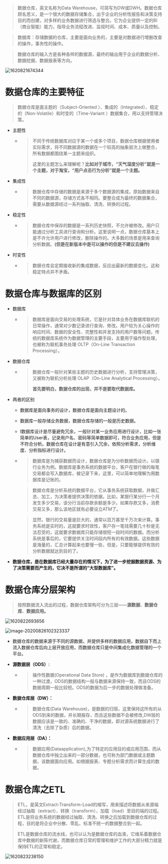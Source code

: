 > 数据仓库，英文名称为Data Warehouse，可简写为DW或DWH。数据仓库顾名思义，是一个很大的数据存储集合，出于企业的分析性报告和决策支持目的而创建，对多样的业务数据进行筛选与整合。它为企业提供一定的BI（商业智能）能力，指导业务流程改进、监视时间、成本、质量以及控制。

> 数据库：存储数据的仓库，主要是面向业务的，主要是对数据进行增删改查的操作，事务性的操作。

> 数据仓库的输入方是各种各样的数据源，最终的输出用于企业的数据分析、数据挖掘、数据报表等方向。

![1620821674344](./assets\1620821674344.png)

# 数据仓库的主要特征

> 数据仓库是面主题的（Subject-Oriented ）、集成的（Integrated）、稳定的（Non-Volatile）和时变的（Time-Variant ）数据集合，用以支持管理决策。

- 主题性

  - > 不同于传统数据库对应于某一个或多个项目，数据仓库根据使用者实际需求，将不同数据源的数据在一个较高的抽象层次上做整合，所有数据都围绕某一主题来组织。
    >
    > 这里的主题怎么来理解呢？**比如对于城市，“天气湿度分析”就是一个主题，对于淘宝，“用户点击行为分析”就是一个主题。**

- 集成性

  - > 数据仓库中存储的数据是来源于多个数据源的集成，原始数据来自不同的数据源，存储方式各不相同。要整合成为最终的数据集合，需要从数据源经过一系列抽取、清洗、转换的过程。

- 稳定性

  - > 数据仓库中保存的数据是一系列历史快照，不允许被修改。用户只能通过分析工具进行查询和分析。这里说明一点，数据仓库基本上是不许允许用户进行修改，删除操作的。大多数的场景是用来查询分析数据。**(但是在新版本中是可以操作的但是不建议去操作)**

- 时变性

  - > 数据仓库会定期接收新的集成数据，反应出最新的数据变化。这和稳定特点并不矛盾。



# 数据仓库与数据库的区别

- 数据库

  - > 数据库是面向交易的处理系统，它是针对具体业务在数据库联机的日常操作，通常对少数记录进行查询、修改。用户较为关心操作的响应时间、数据的安全性、完整性和并发支持的用户数等问题。传统的数据库系统作为数据管理的主要手段，主要用于操作型处理，也被称为联机事务处理 OLTP（On-Line Transaction Processing）。

- 数据仓库

  - > 数据仓库一般针对某些主题的历史数据进行分析，支持管理决策，又被称为联机分析处理 OLAP（On-Line Analytical Processing）。
    >
    > **首先要明白，数据仓库的出现，并不是要取代数据库。**

- 两者的区别

  - 数据库是面向事务的设计，数据仓库是面向主题设计的。

  - 数据库一般存储业务数据，数据仓库存储的一般是历史数据。

  - l数据库设计是尽量避免冗余，一般针对某一业务应用进行设计，比如一张简单的User表，记录用户名、密码等简单数据即可，符合业务应用，但是不符合分析。数据仓库在设计是有意引入冗余，依照分析需求，分析维度、分析指标进行设计。

  - > 数据库是为捕获数据而设计，数据仓库是为分析数据而设计。以银行业务为例。数据库是事务系统的数据平台，客户在银行做的每笔交易都会写入数据库，被记录下来，这里，可以简单地理解为用数据库是记账的。

    > 数据仓库是分析系统的数据平台，它从事务系统获取数据，并做汇总、加工，为决策者提供决策的依据。比如，某银行某分行一个月发生多少交易，该分行当前存款余额是多少。如果存款又多，消费交易又多，那么该地区就有必要设立ATM了。 

    > 显然，银行的交易量是巨大的，通常以百万甚至千万次来计算。事务系统是实时的，这就要求时效性，客户存一笔钱需要几十秒是无法忍受的，这就要求数据库只能存储很短一段时间的数据。而分析系统是事后的，它要提供关注时间段内所有的有效数据。这些数据是海量的，汇总计算起来也要慢一些，但是，只要能够提供有效的分析数据就达到目的了。 

- **数据仓库，是在数据库已经大量存在的情况下，为了进一步挖掘数据资源、为了决策需要而产生的，它决不是所谓的“大型数据库”。**

# 数据仓库分层架构

> 按照数据流入流出的过程，数据仓库架构可分为三层——**源数据**、**数据仓库**、**数据应用。**

![1620822693656](./assets\1620822693656.png)

![image-20200826102323337](./assets\image-20200826102323337.png)

- 数据仓库的数据来源于不同的源数据，并提供多样的数据应用，数据自下而上流入数据仓库后向上层开放应用，而数据仓库只是中间集成化数据管理的一个平台。

- **源数据层（ODS）**:

  - > 操作性数据(Operational Data Store) ，是作为数据库到数据仓库的一种过渡，ODS的数据结构一般与数据来源保持一致，而且ODS的数据周期一般比较短。ODS的数据为后一步的数据处理做准备。

- **数据仓库层（DW）：**

  - > 数据仓库(Data Warehouse)，是数据的归宿，这里保持这所有的从ODS到来的数据，并长期报存，而且这些数据不会被修改,DW层的数据应该是一致的、准确的、干净的数据，即对源系统数据进行了清洗（去除了杂质）后的数据。

- **数据应用层（DA）：**

  - > 数据应用(Dataapplication),为了特定的应用目的或应用范围，而从数据仓库中独立出来的一部分数据，也可称为部门数据或主题数据，该数据面向应用。如根据报表、专题分析需求而计算生成的数据。

# **数据仓库之ETL**

> ETL，是英文Extract-Transform-Load的缩写，用来描述将数据从来源端经过抽取（extract）、转换（transform）、加载（load）至目的端的过程。ETL是将业务系统的数据经过抽取、清洗、转换之后加载到数据仓库的过程，目的是将企业中分散、零乱、标准不统一的数据整合到一起。
>
> ETL是数据仓库的流水线，也可以认为是数据仓库的血液，它维系着数据仓库中数据的新陈代谢，而数据仓库日常的管理和维护工作的大部分精力就是保持ETL的正常和稳定。



![1620823238150](./assets\1620823238150.png)

